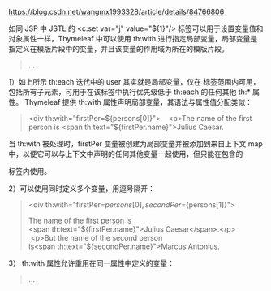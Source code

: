 https://blog.csdn.net/wangmx1993328/article/details/84766806

   如同 JSP 中 JSTL 的 <c:set var="j" value="${1}"/> 标签可以用于设置变量值和对象属性一样，Thymeleaf 中可以使用 th:with 进行指定局部变量，局部变量是指定义在模版⽚段中的变量，并且该变量的作⽤域为所在的模版⽚段。

> <tr th:each="user : ${userList}">  ...  </tr>

  1）如上所示 th:each 迭代中的 user 其实就是局部变量，仅在 <tr> 标签范围内可⽤，包括所有子元素，可⽤于在该标签中执⾏优先级低于 th:each 的任何其他 th:* 属性。
   Thymeleaf 提供 th:with 属性声明局部变量，其语法与属性值分配类似：

> <div th:with="firstPer=${persons[0]}">    <p>The name of the first person is <span th:text="${firstPer.name}">Julius Caesar</span>.</p> </div>

   当 th:with 被处理时，firstPer 变量被创建为局部变量并被添加到来⾃上下⽂ map 中，以便它可以与上下⽂中声明的任何其他变量⼀起使⽤，但只能在包含的 <div> 标签内使⽤。

   2）可以使用同时定义多个变量，用逗号隔开：

> <div th:with="firstPer=${persons[0]},secondPer=${persons[1]}">    <p>The name of the first person is <span th:text="${firstPer.name}">Julius Caesar</span>.</p>    <p>But the name of the second person is<span th:text="${secondPer.name}">Marcus Antonius</span>.</p> </div>

  3） th:with 属性允许重⽤在同⼀属性中定义的变量：

> <div th:with="company=${user.company + ' Co.'},account=${accounts[company]}">...</div>